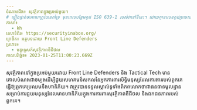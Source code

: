 ```yaml
---
ចំណងជើង៖ សុវត្ថិភាពក្នុងប្រអប់មួយ។
# ផ្ទៀងផ្ទាត់ថាភាសាត្រូវបានគាំទ្រ មុនពេលបន្ថែមកូដ ISO 639-1 របស់វានៅទីនេះ។ ដោយគ្មានលេខកូដប្រទេស ពោលគឺ ms ជំនួសឱ្យ ms_MY ។
ភាសា៖
  - kh
គេហទំព័រ៖ https://securityinabox.org/
ក្រេឌីត៖ អត្ថបទដោយ Front Line Defenders
ប្រភេទ៖
  - មគ្គុទ្ទេសក៍សុវត្ថិភាពឌីជីថល
កាលបរិច្ឆេទ៖ 2023-01-25T11:00:23.669Z
---
```

សុវត្ថិភាពនៅក្នុងប្រអប់មួយដោយ Front Line Defenders និង Tactical Tech មានគោលបំណងជាចម្បងដើម្បីជួយសហគមន៍សកលនៃអ្នកការពារសិទ្ធិមនុស្សដែលការងាររបស់ពួកគេធ្វើឱ្យពួកគេប្រឈមនឹងហានិភ័យ។ វាត្រូវបានទទួលស្គាល់ទូទាំងពិភពលោកថាជាធនធានមូលដ្ឋានសម្រាប់ការជួយមនុស្សដែលមានហានិភ័យក្នុងការការពារសុវត្ថិភាពឌីជីថល និងឯកជនភាពរបស់ពួកគេ។